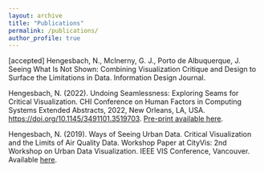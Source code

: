 ```yaml
---
layout: archive
title: "Publications"
permalink: /publications/
author_profile: true
---
```


\[accepted\] Hengesbach, N., McInerny, G. J., Porto de Albuquerque, J. Seeing What Is Not Shown: Combining Visualization Critique and Design to Surface the Limitations in Data. Information Design Journal.

Hengesbach, N. (2022). Undoing Seamlessness: Exploring Seams for Critical Visualization. CHI Conference on Human Factors in Computing Systems Extended Abstracts, 2022, New Orleans, LA, USA. https://doi.org/10.1145/3491101.3519703. [Pre-print available here](https://arxiv.org/abs/2203.02241).

Hengesbach, N. (2019). Ways of Seeing Urban Data. Critical Visualization and the Limits of Air Quality Data. Workshop Paper at CityVis: 2nd Workshop on Urban Data Visualization. IEEE VIS Conference, Vancouver. Available [here](http://nicolehengesbach.github.io/files/cityvis19.pdf).
